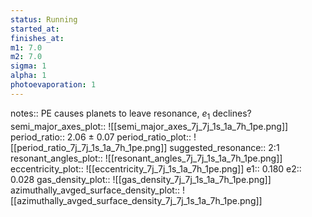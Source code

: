 ```yaml
---
status: Running
started_at:
finishes_at:
m1: 7.0
m2: 7.0
sigma: 1
alpha: 1
photoevaporation: 1
---
```


notes:: PE causes planets to leave resonance, $e_1$ declines?
semi_major_axes_plot:: ![[semi_major_axes_7j_7j_1s_1a_7h_1pe.png]]
period_ratio:: 2.06 ± 0.07
period_ratio_plot:: ![[period_ratio_7j_7j_1s_1a_7h_1pe.png]]
suggested_resonance:: 2:1
resonant_angles_plot:: ![[resonant_angles_7j_7j_1s_1a_7h_1pe.png]]
eccentricity_plot:: ![[eccentricity_7j_7j_1s_1a_7h_1pe.png]]
e1:: 0.180
e2:: 0.028
gas_density_plot:: ![[gas_density_7j_7j_1s_1a_7h_1pe.png]]
azimuthally_avged_surface_density_plot:: ![[azimuthally_avged_surface_density_7j_7j_1s_1a_7h_1pe.png]]
